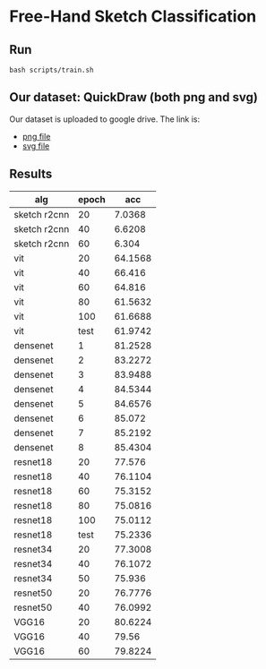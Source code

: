 # Free-Hand Sketch Classification


## Run
```
bash scripts/train.sh
```


## Our dataset: QuickDraw (both png and svg)
Our dataset is uploaded to google drive. The link is:
- [png file](https://drive.google.com/file/d/1CVu5CljixuK9mjiQUEIVjY7rlSSdRzWu/view?usp=sharing)
- [svg file](https://drive.google.com/file/d/1tizohsP9u97Ql-ORg2Koezmq4LNWfxiG/view?usp=sharing)


## Results

| alg | epoch | acc |
| --- | --- | --- |
| sketch r2cnn | 20 | 7.0368 |
| sketch r2cnn | 40 | 6.6208 |
| sketch r2cnn | 60 | 6.304 |
| vit | 20 | 64.1568 |
| vit | 40 | 66.416 |
| vit | 60 | 64.816 |
| vit | 80 | 61.5632 |
| vit | 100 | 61.6688 |
| vit | test | 61.9742 |
| densenet | 1 | 81.2528 |
| densenet | 2 | 83.2272 |
| densenet | 3 | 83.9488 |
| densenet | 4 | 84.5344 |
| densenet | 5 | 84.6576 | 
| densenet | 6 | 85.072 | 
| densenet | 7 | 85.2192 |
| densenet | 8 | 85.4304 |
| resnet18 | 20 | 77.576 |
| resnet18 | 40 | 76.1104 |
| resnet18 | 60 | 75.3152 |
| resnet18 | 80 | 75.0816 |
| resnet18 | 100 | 75.0112 |
| resnet18 | test | 75.2336 |
| resnet34 | 20 | 77.3008 |
| resnet34 | 40 | 76.1072 |
| resnet34 | 50 | 75.936 |
| resnet50 | 20 | 76.7776 |
| resnet50 | 40 | 76.0992 |
| VGG16 | 20 | 80.6224 |
| VGG16 | 40 | 79.56 |
| VGG16 | 60 | 79.8224 |



